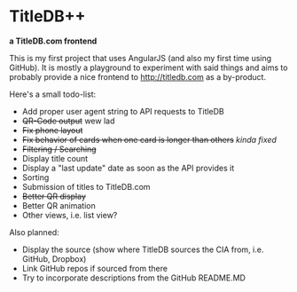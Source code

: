 # TitleDB++
**a TitleDB.com frontend**

This is my first project that uses AngularJS (and also my first time using GitHub). It is mostly a playground to experiment with said things and aims to probably provide a nice frontend to http://titledb.com as a by-product.

Here's a small todo-list:

- Add proper user agent string to API requests to TitleDB
- ~~QR-Code output~~ wew lad
- ~~Fix phone layout~~
- ~~Fix behavior of cards when one card is longer than others~~ *kinda fixed*
- ~~Filtering / Searching~~
- Display title count
- Display a "last update" date as soon as the API provides it
- Sorting
- Submission of titles to TitleDB.com
- ~~Better QR display~~
- Better QR animation
- Other views, i.e. list view?

Also planned:
- Display the source (show where TitleDB sources the CIA from, i.e. GitHub, Dropbox)
- Link GitHub repos if sourced from there
- Try to incorporate descriptions from the GitHub README.MD
